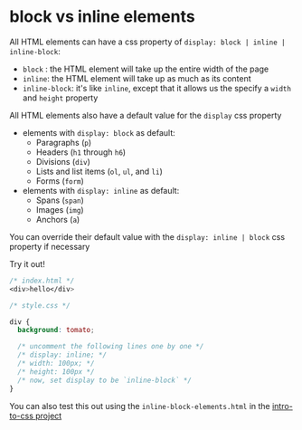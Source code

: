 # block vs inline elements

All HTML elements can have a css property of `display: block | inline | inline-block`:

* `block` : the HTML element will take up the entire width of the page
* `inline`: the HTML element will take up as much as its content
* `inline-block`: it's like `inline`, except that it allows us the specify a `width` and `height` property

All HTML elements also have a default value for the `display` css property

* elements with `display: block` as default:
  * Paragraphs \(`p`\)
  * Headers \(`h1` through `h6`\)
  * Divisions \(`div`\)
  * Lists and list items \(`ol`, `ul`, and `li`\)
  * Forms \(`form`\)
* elements with `display: inline` as default:
  * Spans \(`span`\)
  * Images \(`img`\)
  * Anchors \(`a`\)

You can override their default value with the `display: inline | block` css property if necessary

Try it out!

```css
/* index.html */
<div>hello</div>

/* style.css */

div {
  background: tomato;

  /* uncomment the following lines one by one */
  /* display: inline; */
  /* width: 100px; */
  /* height: 100px */
  /* now, set display to be `inline-block` */
}
```

You can also test this out using the `inline-block-elements.html` in the [intro-to-css project](https://github.com/thoughtworks-jumpstart/intro-to-css)

